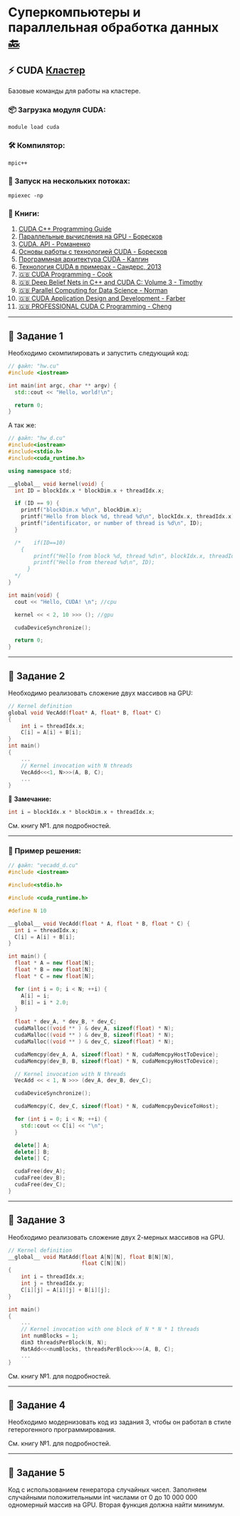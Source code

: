 # Суперкомпьютеры и параллельная обработка данных [🔙](https://github.com/motattack/mcs_24_2)

## ⚡ CUDA [Кластер](https://cc.dvfu.ru/)
Базовые команды для работы на кластере.

### 📦 Загрузка модуля CUDA:
```shell
module load cuda
```

### 🛠️ Компилятор:
```shell
mpic++
```

### 🚀 Запуск на нескольких потоках:
```shell
mpiexec -np 
```

### 📖 Книги:
1. [CUDA C++ Programming Guide](https://raw.githubusercontent.com/motattack/mcs_24_2/main/spdp/lessons/books/CUDA_guide.pdf)
2. [Параллельные вычисления на GPU - Боресков](https://raw.githubusercontent.com/motattack/mcs_24_2/main/spdp/lessons/books/Boreskov_Parallelnye-vychisleniya-na-GPU-Arhitektura-i-programmnaya-model-CUDA.pdf)
3. [CUDA. API - Романенко](https://raw.githubusercontent.com/motattack/mcs_24_2/main/spdp/lessons/books/4ICaG_2.pdf)
4. [Основы работы с технологией CUDA - Боресков](https://raw.githubusercontent.com/motattack/mcs_24_2/main/spdp/lessons/books/Boreskov_A_V_,_Kharlamov_A_A._Introduction_to_CUDA_Technology_2010.pdf)
5. [Программная архитектура CUDA - Калгин](https://raw.githubusercontent.com/motattack/mcs_24_2/main/spdp/lessons/books/cuda-2-program-arch.pdf)
6. [Технология CUDA в примерах - Сандерс, 2013](https://raw.githubusercontent.com/motattack/mcs_24_2/main/spdp/lessons/books/Sanders_J_,_Kandrot_E._CUDA_by_Example_2013.pdf)
7. [🇬🇧 CUDA Programming - Cook](https://raw.githubusercontent.com/motattack/mcs_24_2/main/spdp/lessons/books/Shane_Cook_—_CUDA_Programming_A_Developer's_Guide_to_Parallel_Computing.pdf)
8. [🇬🇧 Deep Belief Nets in C++ and CUDA C: Volume 3 - Timothy](https://raw.githubusercontent.com/motattack/mcs_24_2/main/spdp/lessons/books/Masters_T_Deep_Belief_Nets_in_C++_and_CUDA_C_Volume_3_Convolutional.pdf)
9. [🇬🇧 Parallel Computing for Data Science - Norman](https://raw.githubusercontent.com/motattack/mcs_24_2/main/spdp/lessons/books/Norman_Matloff_Parallel_Computing_for_Data_Science_With_Examples.pdf)
10. [🇬🇧 CUDA Application Design and Development - Farber](https://raw.githubusercontent.com/motattack/mcs_24_2/main/spdp/lessons/books/Rob_Farber_—_CUDA_Application_Design_and_Development_—_2011.pdf)
11. [🇬🇧 PROFESSIONAL CUDA C Programming - Cheng](https://raw.githubusercontent.com/motattack/mcs_24_2/main/spdp/lessons/books/Cheng_J_,_Grossman_M_,_McKercher_T_Professional_CUDA_C_Programming.pdf)
---


## 📝 Задание 1
Необходимо скомпилировать и запустить следующий код:

```cu
// файл: "hw.cu"
#include <iostream>

int main(int argc, char ** argv) {
  std::cout << "Hello, world!\n";

  return 0;
}
```

А так же:

```cu
// файл: "hw_d.cu"
#include<iostream>
#include<stdio.h>
#include<cuda_runtime.h>

using namespace std;

__global__ void kernel(void) {
  int ID = blockIdx.x * blockDim.x + threadIdx.x;

  if (ID == 9) {
    printf("blockDim.x %d\n", blockDim.x);
    printf("Hello from block %d, thread %d\n", blockIdx.x, threadIdx.x);
    printf("identificator, or number of thread is %d\n", ID);
  }

  /*	if(ID==10)
  	{	
        printf("Hello from block %d, thread %d\n", blockIdx.x, threadIdx.x);
        printf("Hello from theread %d\n", ID);
      }
  */
}

int main(void) {
  cout << "Hello, CUDA! \n"; //cpu

  kernel << < 2, 10 >>> (); //gpu 

  cudaDeviceSynchronize();

  return 0;
}
```

---

## 📝 Задание 2
Необходимо реализовать сложение двух массивов на GPU:

```cu
// Kernel definition
global void VecAdd(float* A, float* B, float* C)
{
    int i = threadIdx.x;
    C[i] = A[i] + B[i];
}
int main()
{
    ...
    // Kernel invocation with N threads
    VecAdd<<<1, N>>>(A, B, C);
    ...
}
```

📌 **Замечание:**
```cu
int i = blockIdx.x * blockDim.x + threadIdx.x;
```

См. книгу №1. для подробностей.

---

### 📘 Пример решения:

```cu
// файл: "vecadd_d.cu"
#include <iostream>

#include<stdio.h>

#include <cuda_runtime.h>

#define N 10

__global__ void VecAdd(float * A, float * B, float * C) {
  int i = threadIdx.x;
  C[i] = A[i] + B[i];
}

int main() {
  float * A = new float[N];
  float * B = new float[N];
  float * C = new float[N];

  for (int i = 0; i < N; ++i) {
    A[i] = i;
    B[i] = i * 2.0;
  }

  float * dev_A, * dev_B, * dev_C;
  cudaMalloc((void ** ) & dev_A, sizeof(float) * N);
  cudaMalloc((void ** ) & dev_B, sizeof(float) * N);
  cudaMalloc((void ** ) & dev_C, sizeof(float) * N);

  cudaMemcpy(dev_A, A, sizeof(float) * N, cudaMemcpyHostToDevice);
  cudaMemcpy(dev_B, B, sizeof(float) * N, cudaMemcpyHostToDevice);

  // Kernel invocation with N threads
  VecAdd << < 1, N >>> (dev_A, dev_B, dev_C);

  cudaDeviceSynchronize();

  cudaMemcpy(C, dev_C, sizeof(float) * N, cudaMemcpyDeviceToHost);

  for (int i = 0; i < N; ++i) {
    std::cout << C[i] << "\n";
  }

  delete[] A;
  delete[] B;
  delete[] C;

  cudaFree(dev_A);
  cudaFree(dev_B);
  cudaFree(dev_C);
}
```

---

## 📝 Задание 3
Необходимо реализовать сложение двух 2-мерных массивов на GPU.

```cu
// Kernel definition
__global__ void MatAdd(float A[N][N], float B[N][N],
                       float C[N][N])
{
    int i = threadIdx.x;
    int j = threadIdx.y;
    C[i][j] = A[i][j] + B[i][j];
}

int main()
{
    ...
    // Kernel invocation with one block of N * N * 1 threads
    int numBlocks = 1;
    dim3 threadsPerBlock(N, N);
    MatAdd<<<numBlocks, threadsPerBlock>>>(A, B, C);
    ...
}

```

См. книгу №1. для подробностей.

---

## 📝 Задание 4
Необходимо модернизовать код из задания 3,
чтобы он работал в стиле гетерогенного программирования.

См. книгу №1. для подробностей.

---

## 📝 Задание 5
Код с использованием генератора случайных чисел.
Заполняем случайными положительными int числами
от 0 до 10 000 000 одномерный массив на GPU.
Вторая функция должна найти минимум.